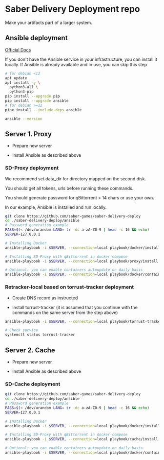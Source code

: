 # Saber Delivery Deployment repo
Make your artifacts part of a larger system.


## Ansible deployment
[Official Docs](https://docs.ansible.com/ansible/latest/installation_guide/intro_installation.html)

If you don't have the Ansible service in your infrastructure, you can install it locally. If Ansible is already available and in use, you can skip this step

```sh
# for debian <12
apt update
apt install -y \
  python3-all \
  python3-pip
pip install --upgrade pip
pip install --upgrade ansible 
# for debian >=12
pipx install --include-deps ansible

ansible --version
```


## Server 1. Proxy

- Prepare new server

- Install Ansible as described above

### SD-Proxy deployment

We recommend set data_dir for directory mapped on the second disk.

You should get all tokens, urls before running these commands.

You should generate password for qBittorrent > 14 chars or use your own.

In our example, Ansible is installed and run locally.

```sh
git clone https://github.com/saber-games/saber-delivery-deploy
cd ./saber-delivery-deploy/ansible
# Password generation example 
PASS=$(< /dev/urandom LANG= tr -dc a-zA-Z0-9 | head -c 16 && echo)
SERVER=127.0.0.1

# Installing Docker
ansible-playbook -i $SERVER, --connection=local playbook/docker/install/docker_install.yml

# Installing SD-Proxy with qBittorrent in docker-compose
ansible-playbook -i $SERVER, --connection=local playbook/proxy/install.yml --extra-vars  '{"api_token":"<provided token>", "api_url":"<provided api url>","data_dir":"/raid/proxy", "docker_proxy_repo":"", "qbt_password":'${PASS}'}'

# Optional: you can enable containers autoupdate on daily basis
ansible-playbook -i $SERVER, --connection=local playbook/docker/containers/dc_autoupdate_containers.yml

```


### Retracker-local based on torrust-tracker deployment

- Create DNS record as instructed

- Install torrust-tracker (it is assumed that you continue with the commands on the same server from the step above)

```sh
ansible-playbook -i $SERVER, --connection=local playbook/torrust-tracker/install.yml

# Check service
systemctl status torrust-tracker
```


## Server 2. Cache

- Prepare new server

- Install Ansible as described above

### SD-Cache deployment

```sh
git clone https://github.com/saber-games/saber-delivery-deploy
cd ./saber-delivery-deploy/ansible
# Password generation example 
PASS=$(< /dev/urandom LANG= tr -dc a-zA-Z0-9 | head -c 16 && echo)
SERVER=127.0.0.1

# Installing Docker
ansible-playbook -i $SERVER, --connection=local playbook/docker/install/docker_install.yml

# Installing SD-Proxy with qBittorrent in docker-compose
ansible-playbook -i $SERVER, --connection=local playbook/cache/install.yml --extra-vars  '{"self_token":"<provided token>", "api_url":"<provided api url>", "data_dir_root":"/raid", "data_dir_name":"cache", "docker_proxy_repo":"", "qbt_password":'${PASS}'}'

# Optional: you can enable containers autoupdate on daily basis
ansible-playbook -i $SERVER, --connection=local playbook/docker/containers/dc_autoupdate_containers.yml
```